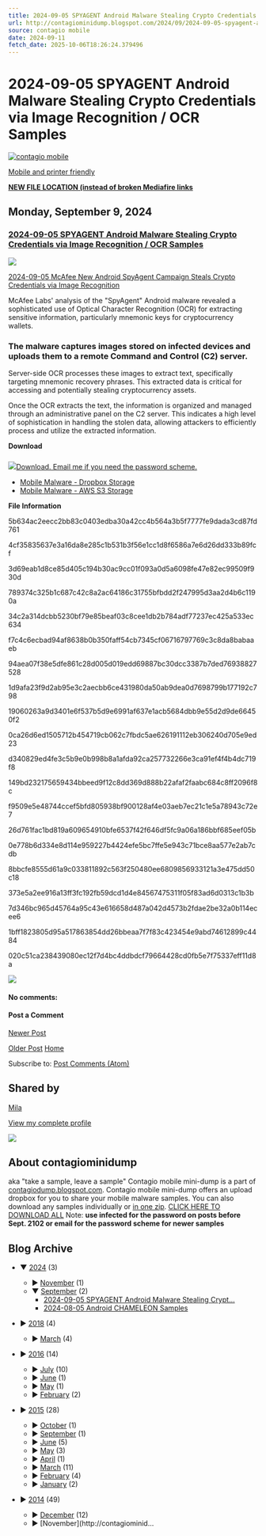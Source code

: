 ```yaml
---
title: 2024-09-05 SPYAGENT Android Malware Stealing Crypto Credentials via Image Recognition / OCR Samples
url: http://contagiominidump.blogspot.com/2024/09/2024-09-05-spyagent-android-malware.html
source: contagio mobile
date: 2024-09-11
fetch_date: 2025-10-06T18:26:24.379496
---
```


# 2024-09-05 SPYAGENT Android Malware Stealing Crypto Credentials via Image Recognition / OCR Samples

[![contagio mobile](https://blogger.googleusercontent.com/img/b/R29vZ2xl/AVvXsEjBrsLcJy6JosIAirW3B0ssB5YdQ2f-brl-E9RmEa5dPO0PRYhMYIbw_6AkEEakbtKywTyDCS39JQ0unTU8kF3IeesCdz2pXjT30I8hqUywdNkvEIvEyEtD67knmo66EsFUnbFI-KdC47WB/s1600/contagiomobile.jpg)](http://contagiominidump.blogspot.com/)

[Mobile and printer friendly](http://contagiominidump.blogspot.com/?m=1)

[**NEW FILE LOCATION (instead of broken Mediafire links**](http://contagiomobile.deependresearch.org/index.html)

## Monday, September 9, 2024

### [2024-09-05 SPYAGENT Android Malware Stealing Crypto Credentials via Image Recognition / OCR Samples](http://contagiominidump.blogspot.com/2024/09/2024-09-05-spyagent-android-malware.html)

[![](https://blogger.googleusercontent.com/img/b/R29vZ2xl/AVvXsEiET4E8nCSlLUqxIRoy9LN7x8-00a_d1S_GeXms2Z5-sQmWdBG8K2a9Mg_ASm-1nLAuHr47cLESuVthlW6mb254eGMmCTNAPd4garFQJnThyphenhyphenGQBXNS9qHSn-vlWs_jldIuZdRU_1EPb-bHNsvJ0u6bqgnO7_Sqlz9FrCh0V5d41rdU5cVE4YibBdsVJTmsx/w274-h250/icons.png)](https://www.mcafee.com/blogs/other-blogs/mcafee-labs/new-android-spyagent-campaign-steals-crypto-credentials-via-image-recognition/)

[2024-09-05 McAfee New Android SpyAgent Campaign Steals Crypto Credentials via Image Recognition](https://www.mcafee.com/blogs/other-blogs/mcafee-labs/new-android-spyagent-campaign-steals-crypto-credentials-via-image-recognition/)

McAfee Labs' analysis of the "SpyAgent" Android malware revealed a sophisticated use of Optical Character Recognition (OCR) for extracting sensitive information, particularly mnemonic keys for cryptocurrency wallets.

### The malware captures images stored on infected devices and uploads them to a remote Command and Control (C2) server.

Server-side OCR processes these images to extract text, specifically targeting mnemonic recovery phrases. This extracted data is critical for accessing and potentially stealing cryptocurrency assets.

Once the OCR extracts the text, the information is organized and managed through an administrative panel on the C2 server. This indicates a high level of sophistication in handling the stolen data, allowing attackers to efficiently process and utilize the extracted information.

**Download**

###

[![](https://blogger.googleusercontent.com/img/b/R29vZ2xl/AVvXsEj9fekBavhMnuxb9txFvxkWzKz4DZBXwlXNpsm2_s6FKlTJngInQG_9h4amviU59zeRl61NodBmrkvhq-mtc9FDyOUGO8ZaBK-QZFXtHsqFqL0su0Z6rt5Hqpp8WElMdztahWYVyZ2dfdE/s1600/rednag.png)](https://blogger.googleusercontent.com/img/b/R29vZ2xl/AVvXsEj9fekBavhMnuxb9txFvxkWzKz4DZBXwlXNpsm2_s6FKlTJngInQG_9h4amviU59zeRl61NodBmrkvhq-mtc9FDyOUGO8ZaBK-QZFXtHsqFqL0su0Z6rt5Hqpp8WElMdztahWYVyZ2dfdE/s1600/rednag.png)[Download. Email me if you need the password scheme.](https://s3.amazonaws.com/contagiomobile.deependresearch.org/SPYAGENT_2024-09-05_Android.zip)

* [Mobile Malware - Dropbox Storage](https://www.dropbox.com/scl/fo/gfpjljy43i35h3ui7mat6/APSgBpF2ceNt6rK6Lt1f9Jo?rlkey=kerw03u1p5tuixchhyxl78can&st=f5nxzqtc&dl=0)
* [Mobile Malware - AWS S3 Storage](https://s3.amazonaws.com/contagiomobile.deependresearch.org/index.html)

**File Information**

5b634ac2eecc2bb83c0403edba30a42cc4b564a3b5f7777fe9dada3cd87fd761

4cf35835637e3a16da8e285c1b531b3f56e1cc1d8f6586a7e6d26dd333b89fcf

3d69eab1d8ce85d405c194b30ac9cc01f093a0d5a6098fe47e82ec99509f930d

789374c325b1c687c42c8a2ac64186c31755bfbdd2f247995d3aa2d4b6c1190a

34c2a314dcbb5230bf79e85beaf03c8cee1db2b784adf77237ec425a533ec634

f7c4c6ecbad94af8638b0b350faff54cb7345cf06716797769c3c8da8babaaeb

94aea07f38e5dfe861c28d005d019edd69887bc30dcc3387b7ded76938827528

1d9afa23f9d2ab95e3c2aecbb6ce431980da50ab9dea0d7698799b177192c798

19060263a9d3401e6f537b5d9e6991af637e1acb5684dbb9e55d2d9de66450f2

0ca26d6ed1505712b454719cb062c7fbdc5ae626191112eb306240d705e9ed23

d340829ed4fe3c5b9e0b998b8a1afda92ca257732266e3ca91ef4f4b4dc719f8

149bd232175659434bbeed9f12c8dd369d888b22afaf2faabc684c8ff2096f8c

f9509e5e48744ccef5bfd805938bf900128af4e03aeb7ec21c1e5a78943c72e7

26d761fac1bd819a609654910bfe6537f42f646df5fc9a06a186bbf685eef05b

0e778b6d334e8d114e959227b4424efe5bc7ffe5e943c71bce8aa577e2ab7cdb

8bbcfe8555d61a9c033811892c563f250480ee6809856933121a3e475dd50c18

373e5a2ee916a13ff3fc192fb59dcd1d4e84567475311f05f83ad6d0313c1b3b

7d346bc965d45764a95c43e616658d487a042d4573b2fdae2be32a0b114ecee6

1bff1823805d95a517863854dd26bbeaa7f7f83c423454e9abd74612899c4484

020c51ca238439080ec12f7d4bc4ddbdcf79664428cd0fb5e7f75337eff11d8a

[![](https://resources.blogblog.com/img/icon18_edit_allbkg.gif)](https://www.blogger.com/post-edit.g?blogID=5046096073918528715&postID=5379877419733065683&from=pencil "Edit Post")

#### No comments:

#### Post a Comment

[Newer Post](http://contagiominidump.blogspot.com/2024/11/2024-11-04-toxicpanda-android-banking.html "Newer Post")

[Older Post](http://contagiominidump.blogspot.com/2024/09/2024-08-05-android-chameleon-samples.html "Older Post")
[Home](http://contagiominidump.blogspot.com/)

Subscribe to:
[Post Comments (Atom)](http://contagiominidump.blogspot.com/feeds/5379877419733065683/comments/default)

## Shared by

[Mila](https://www.blogger.com/profile/09472209631979859691)

[View my complete profile](https://www.blogger.com/profile/09472209631979859691)

![](https://blogger.googleusercontent.com/img/b/R29vZ2xl/AVvXsEh8APQoli8EinOHd397ZHhHI-NCAkSw0eA_ByaeaaTeLFHQpvnAa0kvAsXaEEIT0qjJgvfk2J7QmcmznOhCqvU3qIg8Jul-d511xW7Llr6dd_cbLOLi3aVlYTiPfO_J7BEPfylBTdg0WtyT/s340/electrostationMila.jpg)

## About contagiominidump

aka "take a sample, leave a sample"
Contagio mobile mini-dump is a part of [contagiodump.blogspot.com](http://contagiodump.blogspot.com/).
Contagio mobile mini-dump offers an upload dropbox for you to share your mobile malware samples. You can also download any samples individually or [in one zip](https://blogger.googleusercontent.com/img/b/R29vZ2xl/AVvXsEgAlTj_HEcT8l2gJwCV_zZIGzePl6lILN_wBVFuP0KUOs1g6rxh-6h9rd7bgJTS20r0HxF9nvt8BdMnHDd0tX9ZmUbl5DAPSyaPy-DPyhPDlNwTSz28-gVPzqV3hCtlBWOu_vlt4Y4laecS/s1600/allmobile.png).
[CLICK HERE TO DOWNLOAD ALL](http://www.mediafire.com/?78npy8h7h0g9y)
Note: **use infected for the password on posts before Sept. 2102 or email for the password scheme for newer samples**

## Blog Archive

* ▼
  [2024](http://contagiominidump.blogspot.com/2024/)
  (3)
  + ►
    [November](http://contagiominidump.blogspot.com/2024/11/)
    (1)
  + ▼
    [September](http://contagiominidump.blogspot.com/2024/09/)
    (2)
    - [2024-09-05 SPYAGENT Android Malware Stealing Crypt...](http://contagiominidump.blogspot.com/2024/09/2024-09-05-spyagent-android-malware.html)
    - [2024-08-05 Android CHAMELEON Samples](http://contagiominidump.blogspot.com/2024/09/2024-08-05-android-chameleon-samples.html)

* ►
  [2018](http://contagiominidump.blogspot.com/2018/)
  (4)
  + ►
    [March](http://contagiominidump.blogspot.com/2018/03/)
    (4)

* ►
  [2016](http://contagiominidump.blogspot.com/2016/)
  (14)
  + ►
    [July](http://contagiominidump.blogspot.com/2016/07/)
    (10)
  + ►
    [June](http://contagiominidump.blogspot.com/2016/06/)
    (1)
  + ►
    [May](http://contagiominidump.blogspot.com/2016/05/)
    (1)
  + ►
    [February](http://contagiominidump.blogspot.com/2016/02/)
    (2)

* ►
  [2015](http://contagiominidump.blogspot.com/2015/)
  (28)
  + ►
    [October](http://contagiominidump.blogspot.com/2015/10/)
    (1)
  + ►
    [September](http://contagiominidump.blogspot.com/2015/09/)
    (1)
  + ►
    [June](http://contagiominidump.blogspot.com/2015/06/)
    (5)
  + ►
    [May](http://contagiominidump.blogspot.com/2015/05/)
    (3)
  + ►
    [April](http://contagiominidump.blogspot.com/2015/04/)
    (1)
  + ►
    [March](http://contagiominidump.blogspot.com/2015/03/)
    (11)
  + ►
    [February](http://contagiominidump.blogspot.com/2015/02/)
    (4)
  + ►
    [January](http://contagiominidump.blogspot.com/2015/01/)
    (2)

* ►
  [2014](http://contagiominidump.blogspot.com/2014/)
  (49)
  + ►
    [December](http://contagiominidump.blogspot.com/2014/12/)
    (12)
  + ►
    [November](http://contagiominid...